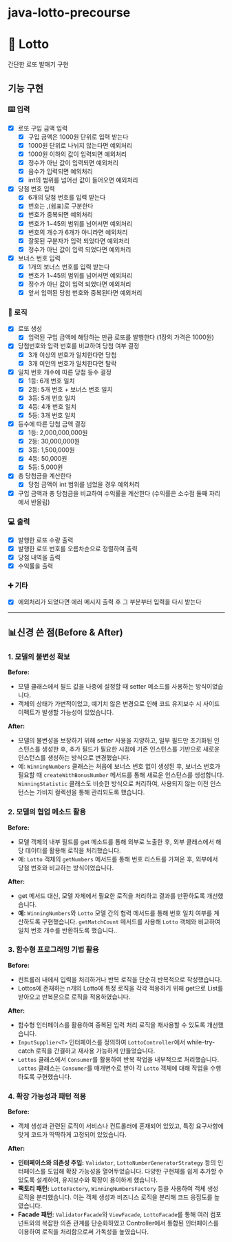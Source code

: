 # java-lotto-precourse

# 🎰 Lotto

간단한 로또 발매기 구현

## 기능 구현

### ⌨️ 입력

- [x]  로또 구입 금액 입력
    - [x]  구입 금액은 1000원 단위로 입력 받는다
    - [x]  1000원 단위로 나뉘지 않는다면 예외처리
    - [x]  1000원 이하의 값이 입력되면 예외처리
    - [x]  정수가 아닌 값이 입력되면 예외처리
    - [x]  음수가 입력되면 예외처리
    - [x]  int의 범위를 넘어선 값이 들어오면 예외처리
- [x]  당첨 번호 입력
    - [x]  6개의 당첨 번호를 입력 받는다
    - [x]  번호는 ,(쉼표)로 구분한다
    - [x]  번호가 중복되면 예외처리
    - [x]  번호가 1~45의 범위를 넘어서면 예외처리
    - [x]  번호의 개수가 6개가 아니라면 예외처리
    - [x]  잘못된 구분자가 입력 되었다면 예외처리
    - [x]  정수가 아닌 값이 입력 되었다면 예외처리
- [x]  보너스 번호 입력
    - [x]  1개의 보너스 번호를 입력 받는다
    - [x]  번호가 1~45의 범위를 넘어서면 예외처리
    - [x]  정수가 아닌 값이 입력 되었다면 예외처리
    - [x]  앞서 입력된 당첨 번호와 중복된다면 예외처리

### 🔄 로직

- [x]  로또 생성
    - [x]  입력된 구입 금액에 해당하는 만큼 로또를 발행한다 (1장의 가격은 1000원)
- [x]  당첨번호와 입력 번호를 비교하여 당첨 여부 결정
    - [x]  3개 이상의 번호가 일치한다면 당첨
    - [x]  3개 미안의 번호가 일치한다면 탈락
- [x]  일치 번호 개수에 따른 당첨 등수 결정
    - [x]  1등: 6개 번호 일치
    - [x]  2등: 5개 번호 + 보너스 번호 일치
    - [x]  3등: 5개 번호 일치
    - [x]  4등: 4개 번호 일치
    - [x]  5등: 3개 번호 일치
- [x]  등수에 따른 당첨 금액 결정
    - [x]  1등: 2,000,000,000원
    - [x]  2등: 30,000,000원
    - [x]  3등: 1,500,000원
    - [x]  4등: 50,000원
    - [x]  5등: 5,000원
- [x]  총 당첨금을 계산한다
    - [x] 당첨 금액이 int 범위를 넘었을 경우 예외처리
- [x]  구입 금액과 총 당첨금을 비교하여 수익률을 계산한다 (수익률은 소수점 둘째 자리에서 반올림)

### 💻 출력

- [x]  발행한 로또 수량 출력
- [x]  발행한 로또 번호를 오름차순으로 정렬하여 출력
- [x]  당첨 내역을 출력
- [x]  수익률을 출력

### ➕ 기타

- [x]  에외처리가 되었다면 에러 메시지 출력 후 그 부분부터 입력을 다시 받는다

---

## 📊신경 쓴 점(Before & After)

### 1. **모델의 불변성 확보**

**Before:**

- 모델 클래스에서 필드 값을 나중에 설정할 때 setter 메소드를 사용하는 방식이었습니다.
- 객체의 상태가 가변적이었고, 예기치 않은 변경으로 인해 코드 유지보수 시 사이드 이펙트가 발생할 가능성이 있었습니다.

**After:**

- 모델의 불변성을 보장하기 위해 setter 사용을 지양하고, 일부 필드만 초기화된 인스턴스를 생성한 후, 추가 필드가 필요한 시점에 기존 인스턴스를 기반으로 새로운 인스턴스를 생성하는 방식으로 변경했습니다.
- 예: `WinningNumbers` 클래스는 처음에 보너스 번호 없이 생성된 후, 보너스 번호가 필요할 때 `createWithBonusNumber` 메서드를 통해 새로운 인스턴스를
  생성합니다. `WinningStatistic` 클래스도 비슷한 방식으로 처리하여, 사용되지 않는 이전 인스턴스는 가비지 컬렉션을 통해 관리되도록 했습니다.

### 2. **모델의 협업 메소드 활용**

**Before:**

- 모델 객체의 내부 필드를 get 메소드를 통해 외부로 노출한 후, 외부 클래스에서 해당 데이터를 활용해 로직을 처리했습니다.
- 예: `Lotto` 객체의 `getNumbers` 메서드를 통해 번호 리스트를 가져온 후, 외부에서 당첨 번호와 비교하는 방식이었습니다.

**After:**

- get 메서드 대신, 모델 자체에서 필요한 로직을 처리하고 결과를 반환하도록 개선했습니다.
- **예:** `WinningNumbers`와 `Lotto` 모델 간의 협력 메서드를 통해 번호 일치 여부를 계산하도록 구현했습니다. `getMatchCount` 메서드를 사용해 `Lotto` 객체와 비교하여 일치
  번호 개수를 반환하도록 했습니다..

### 3. **함수형 프로그래밍 기법 활용**

**Before:**

- 컨트롤러 내에서 입력을 처리하거나 반복 로직을 단순히 반복적으로 작성했습니다.
- Lottos에 존재하는 n개의 Lotto에 특정 로직을 각각 적용하기 위해 get으로 List<Lotto>를 받아오고 반복문으로 로직을 적용하였습니다.

**After:**

- 함수형 인터페이스를 활용하여 중복된 입력 처리 로직을 재사용할 수 있도록 개선했습니다.
- `InputSupplier<T>` 인터페이스를 정의하여 `LottoController`에서 while-try-catch 로직을 간결하고 재사용 가능하게 만들었습니다.
- `Lottos` 클래스에서 `Consumer`를 활용하여 반복 작업을 내부적으로 처리했습니다. `Lottos` 클래스는 `Consumer`를 매개변수로 받아 각 `Lotto` 객체에 대해 작업을 수행하도록
  구현했습니다.

### 4. **확장 가능성과 패턴 적용**

**Before:**

- 객체 생성과 관련된 로직이 서비스나 컨트롤러에 혼재되어 있었고, 특정 요구사항에 맞게 코드가 딱딱하게 고정되어 있었습니다.

**After:**

- **인터페이스와 의존성 주입:** `Validator`, `LottoNumberGeneratorStrategy` 등의 인터페이스를 도입해 확장 가능성을 열어두었습니다. 다양한 구현체를 쉽게 추가할 수 있도록
  설계하여, 유지보수와 확장이 용이하게 했습니다.
- **팩토리 패턴:** `LottoFactory`, `WinningNumbersFactory` 등을 사용하여 객체 생성 로직을 분리했습니다. 이는 객체 생성과 비즈니스 로직을 분리해 코드 응집도를 높였습니다.
- **Facade 패턴:** `ValidatorFacade`와 `ViewFacade`, `LottoFacade`를 통해 여러 컴포넌트와의 복잡한 의존 관계를 단순화하였고 Controller에서 통합된 인터페이스를
  이용하여 로직을 처리함으로써 가독성을 높였습니다.

